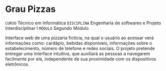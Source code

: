 # Grau Pizzas
`CURSO` Técnico em Informática
`DISCIPLINA` Engenharia de softwares e Projeto Interdisciplinar I
`MÓDULO` Segundo Módulo

Interface web de uma pizzaria fictícia, na qual o usuário ao acessar verá informações como: cardápio, bebidas disponíveis, informações sobre o estabelecimento, número de telefone e redes sociais. O projeto pretende entregar uma interface intuitiva, que auxiliará as pessoas a navegarem facilmente por ela, independente de sua proximidade com os dispositivos eletrônicos.